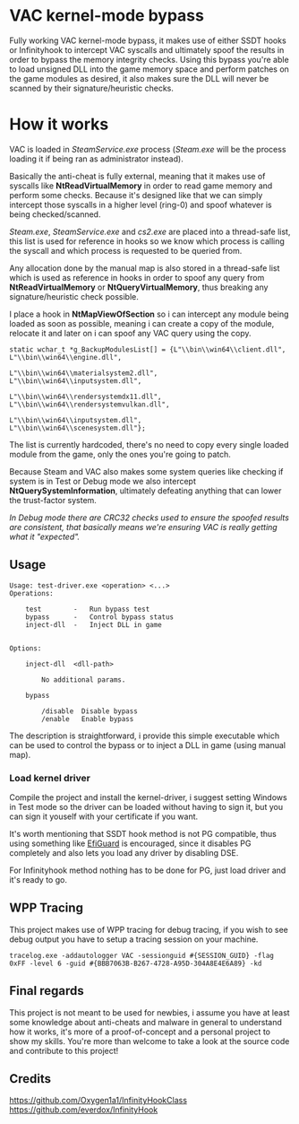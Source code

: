 # VAC kernel-mode bypass

Fully working VAC kernel-mode bypass, it makes use of either SSDT hooks or Infinityhook to intercept VAC syscalls and ultimately spoof the results in order to bypass the memory integrity checks.
Using this bypass you're able to load unsigned DLL into the game memory space and perform patches on the game modules as desired, it also makes sure the DLL will never be scanned by their signature/heuristic checks.


# How it works

VAC is loaded in *SteamService.exe* process (*Steam.exe* will be the process loading it if being ran as administrator instead). 

Basically the anti-cheat is fully external, meaning that it makes use of syscalls like **NtReadVirtualMemory** in order to read game memory and perform some checks. 
Because it's designed like that we can simply intercept those syscalls in a higher level (ring-0) and spoof whatever is being checked/scanned.

*Steam.exe*, *SteamService.exe* and *cs2.exe* are placed into a thread-safe list, this list is used for reference in hooks so we know which process is calling the syscall and which process is requested to be queried from.

Any allocation done by the manual map is also stored in a thread-safe list which is used as reference in hooks in order to spoof any query from **NtReadVirtualMemory** or **NtQueryVirtualMemory**, thus breaking any signature/heuristic check possible.

I place a hook in  **NtMapViewOfSection** so i can intercept any module being loaded as soon as possible, meaning i can create a copy of the module, relocate it and later on i can spoof any VAC query using the copy.

```
static wchar_t *g_BackupModulesList[] = {L"\\bin\\win64\\client.dll",           L"\\bin\\win64\\engine.dll",
                                         L"\\bin\\win64\\materialsystem2.dll",  L"\\bin\\win64\\inputsystem.dll",
                                         L"\\bin\\win64\\rendersystemdx11.dll", L"\\bin\\win64\\rendersystemvulkan.dll",
                                         L"\\bin\\win64\\inputsystem.dll",      L"\\bin\\win64\\scenesystem.dll"};
```

The list is currently hardcoded, there's no need to copy every single loaded module from the game, only the ones you're going to patch.

Because Steam and VAC also makes some system queries like checking if system is in Test or Debug mode we also intercept **NtQuerySystemInformation**, ultimately defeating anything that can lower the trust-factor system.

*In Debug mode there are CRC32 checks used to ensure the spoofed results are consistent, that basically means we're ensuring VAC is really getting what it "expected".*

## Usage

```
Usage: test-driver.exe <operation> <...>
Operations:
    
    test        -   Run bypass test
    bypass      -   Control bypass status
    inject-dll  -   Inject DLL in game


Options:

    inject-dll  <dll-path>

        No additional params.

    bypass
        
        /disable  Disable bypass
        /enable   Enable bypass
```

The description is straightforward, i provide this simple executable which can be used to control the bypass or to inject a DLL in game (using manual map).

### Load kernel driver

Compile the project and install the kernel-driver, i suggest setting Windows in Test mode so the driver can be loaded without having to sign it, but you can sign it youself with your certificate if you want.

It's worth mentioning that SSDT hook method is not PG compatible, thus using something like [EfiGuard](https://github.com/Mattiwatti/EfiGuard) is encouraged, since it disables PG completely and also lets you load any driver by disabling DSE.

For Infinityhook method nothing has to be done for PG, just load driver and it's ready to go.

## WPP Tracing

This project makes use of WPP tracing for debug tracing, if you wish to see debug output you have to setup a tracing session on your machine.

```
tracelog.exe -addautologger VAC -sessionguid #{SESSION_GUID} -flag 0xFF -level 6 -guid #{BBB7063B-B267-4728-A95D-304A8E4E6A89} -kd
```

## Final regards

This project is not meant to be used for newbies, i assume you have at least some knowledge about anti-cheats and malware in general to understand how it works, it's more of a proof-of-concept and a personal project to show my skills.
You're more than welcome to take a look at the source code and contribute to this project!

## Credits

https://github.com/Oxygen1a1/InfinityHookClass
https://github.com/everdox/InfinityHook
